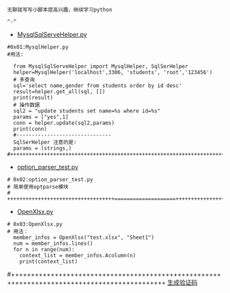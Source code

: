 `无聊就写写小脚本提高兴趣，继续学习python`

`^-^`

* [MysqlSqlServeHelper.py](https://github.com/hyhmnn/InterestingScript/blob/master/MysqlSqlServeHelper.py)
```python3
#0x01:MysqlHelper.py
#用法:

  from MysqlSqlServeHelper import MysqlHelper, SqlSerHelper
  helper=MysqlHelper('localhost',3306, 'students', 'root','123456')
  # 多查询
  sql='select name,gender from students order by id desc'
  result=helper.get_all(sql, [])
  print(result)
  # 操作数据
  sql2 = "update students set name=%s where id=%s"
  params = ["yes",1]
  conn = helper.update(sql2,params)
  print(conn)
  #-------------------------------
  SqlSerHelper 注意的是:
  params = (strings,)
#++++++++++++++++++++++++++++++++++++++++++++++++++++++++++++++++++++++++++++++++++++++++++++
```
* [option_parser_test.py](https://github.com/hyhmnn/InterestingScript/blob/master/option_parser_test.py) 
```python3
# 0x02:option_parser_test.py
# 简单使用optparse模块
# +++++++++++++++++++++++++++++++++++====================+++++++++++++++++++++=================
```
* [OpenXlsx.py](https://github.com/hyhmnn/InterestingScript/blob/master/OpenXlsx.py)
```python3
# 0x03:OpenXlsx.py
# 用法：
  member_infos = OpenXlsx("test.xlsx", "Sheet1")
  num = member_infos.lines()
  for n in range(num):
    context_list = member_infos.Acolumn(n)
    print(context_list)
```
#+++++++++++++++++++++++++++++++++++++++++++++++++++++++++++++++++++++++++++++++++++++++++++++
[生成验证码](https://github.com/hyhmnn/PythonScripts/blob/master/VerCode.py)
